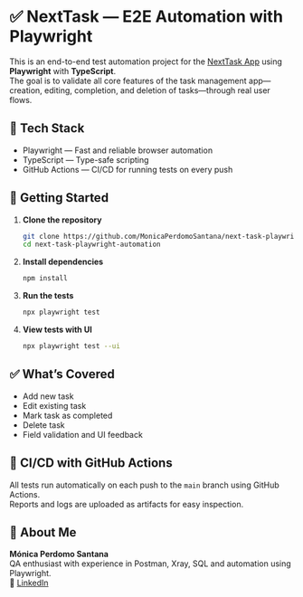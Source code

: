 # ✅ NextTask — E2E Automation with Playwright

This is an end-to-end test automation project for the [NextTask App](https://solara-next-task.netlify.app/) using **Playwright** with **TypeScript**.  
The goal is to validate all core features of the task management app—creation, editing, completion, and deletion of tasks—through real user flows.

## 🧪 Tech Stack

- Playwright — Fast and reliable browser automation  
- TypeScript — Type-safe scripting  
- GitHub Actions — CI/CD for running tests on every push  

## 🚀 Getting Started

1. **Clone the repository**
   ```bash
   git clone https://github.com/MonicaPerdomoSantana/next-task-playwright-automation.git
   cd next-task-playwright-automation
   ```

2. **Install dependencies**
   ```bash
   npm install
   ```

3. **Run the tests**
   ```bash
   npx playwright test
   ```

4. **View tests with UI**
   ```bash
   npx playwright test --ui
   ```

## ✅ What’s Covered

- Add new task  
- Edit existing task  
- Mark task as completed  
- Delete task  
- Field validation and UI feedback  

## 🔄 CI/CD with GitHub Actions

All tests run automatically on each push to the `main` branch using GitHub Actions.  
Reports and logs are uploaded as artifacts for easy inspection.

## 👤 About Me

**Mónica Perdomo Santana**  
QA enthusiast with experience in Postman, Xray, SQL and automation using Playwright.  
📎 [LinkedIn](https://www.linkedin.com/in/m%C3%B3nica-perdomo-santana-0449b0366/)
